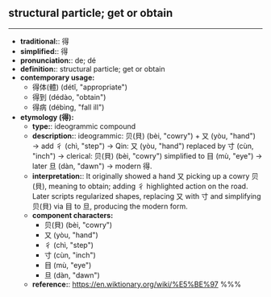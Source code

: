 ## structural particle; get or obtain
---
- **traditional:**: 得
- **simplified:**: 得
- **pronunciation:**: de; dé
- **definition:**: structural particle; get or obtain
- **contemporary usage:**
  - 得体(體) (détǐ, "appropriate")
  - 得到 (dédào, "obtain")
  - 得病 (débìng, "fall ill")
- **etymology (得):**
  - **type:**: ideogrammic compound
  - **description:**: ideogrammic: 贝(貝) (bèi, "cowry") + 又 (yòu, "hand") → add 彳 (chì, "step") → Qin: 又 (yòu, "hand") replaced by 寸 (cùn, "inch") → clerical: 贝(貝) (bèi, "cowry") simplified to 目 (mù, "eye") → later 旦 (dàn, "dawn") → modern 得.
  - **interpretation:**: It originally showed a hand 又 picking up a cowry 贝(貝), meaning to obtain; adding 彳 highlighted action on the road. Later scripts regularized shapes, replacing 又 with 寸 and simplifying 贝(貝) via 目 to 旦, producing the modern form.
  - **component characters:**
    - 贝(貝) (bèi, "cowry")
    - 又 (yòu, "hand")
    - 彳 (chì, "step")
    - 寸 (cùn, "inch")
    - 目 (mù, "eye")
    - 旦 (dàn, "dawn")
  - **reference:**: https://en.wiktionary.org/wiki/%E5%BE%97
%%%
